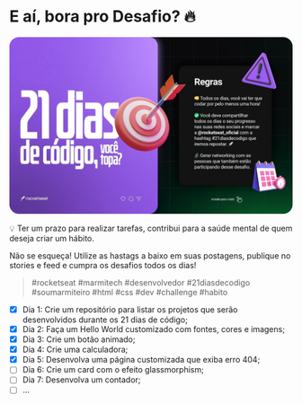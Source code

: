 # E aí, bora pro Desafio? 🔥  

[![ ](./21daysofcode.png)]( https://www.instagram.com/p/ChTBg1BpLGU/ )

💡 Ter um prazo para realizar tarefas, contribui para a saúde mental de quem deseja criar um hábito.

Não se esqueça! Utilize as hastags a baixo em suas postagens, publique no stories e feed e cumpra os desafios todos os dias!
  
> #rocketseat #marmitech #desenvolvedor #21diasdecodigo #soumarmiteiro #html #css #dev #challenge #habito

 - [x] Dia 1: Crie um repositório para listar os projetos que serão desenvolvidos durante os 21 dias de código;
 - [x] Dia 2: Faça um Hello World customizado com fontes, cores e imagens;
 - [x] Dia 3: Crie um botão animado;
 - [x] Dia 4: Crie uma calculadora;
 - [x] Dia 5: Desenvolva uma página customizada que exiba erro 404;
 - [ ] Dia 6: Crie um card com o efeito glassmorphism;
 - [ ] Dia 7: Desenvolva um contador;
 - [ ] ...
